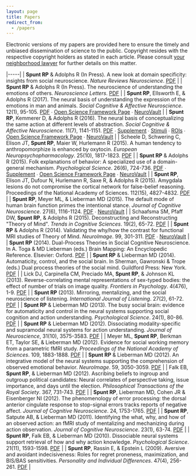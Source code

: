 ```yaml
---
layout: page
title: Papers
redirect_from:
  - /papers
---
```


Electronic versions of my papers are provided here to ensure the timely and unbiased dissemination of science to the public. Copyright resides with the respective copyright holders as stated in each article. Please consult <a href="/papers/pdf/better_call_saul_copyright.jpg">your neighborhood lawyer</a> for further details on this matter.

|-----|
|  **Spunt RP** &amp; Adolphs R (In Press). A new look at domain specificity: insights from social neuroscience. _Nature Reviews Neuroscience_. [PDF][34] |
|  **Spunt RP** &amp; Adolphs R (In Press). The neuroscience of understanding the emotions of others. _Neuroscience Letters_. [PDF][35] |
|  **Spunt RP**, Ellsworth E, &amp; Adolphs R (2017). The neural basis of understanding the expression of the emotions in man and animals. _Social Cognitive &amp; Affective Neuroscience_. 12(1), 95-105. [PDF][1] ∙ [Open Science Framework Page][2] ∙ [NeuroVault][3] |
|  **Spunt RP**, Kemmerer D, &amp; Adolphs R (2016). The neural basis of conceptualizing the same action at different levels of abstraction. _Social Cognitive &amp; Affective Neuroscience_. 11(7), 1141-1151. [PDF][4] ∙ [Supplement][5] ∙ [Stimuli][6] ∙ [ROIs][7] ∙ [Open Science Framework Page][8] ∙ [NeuroVault][9] |
|  Scheele D, Schwering C, Elison JT, **Spunt RP**, Maier W, Hurlemann R (2015). A human tendency to anthropomorphize is enhanced by oxytocin. _European Neuropsychopharmacology_. 25(10), 1817-1823. [PDF][10] |
|  **Spunt RP** &amp; Adolphs R (2015). Folk explanations of behavior: A specialized use of a domain-general mechanism. _Psychological Science_. 26(6), 724-736. [PDF][11] ∙ [Supplement][12] ∙ [Open Science Framework Page][13] ∙ [NeuroVault][14] |
|  **Spunt RP**, Elison JT, Dufour N, Hurlemann R, Saxe R, &amp; Adolphs R (2015). Amygdala lesions do not compromise the cortical network for false-belief reasoning. Proceedings of the National Academy of Sciences. 112(15), 4827-4832. [PDF][15] |
|  **Spunt RP**, Meyer ML, &amp; Lieberman MD (2015). The default mode of human brain function primes the intentional stance. _Journal of Cognitive Neuroscience_. 27(6), 1116-1124. [PDF][16] ∙ [NeuroVault][17] |
|  Schaafsma SM, Pfaff DW, **Spunt RP**, &amp; Adolphs R (2015). Deconstructing and Reconstructing "Theory of Mind". _Trends in Cognitive Sciences_. 19(2), 65-72. [PDF][18] |
|  **Spunt RP** &amp; Adolphs R (2014). Validating the why/how the contrast for functional MRI studies of Theory of Mind. _NeuroImage_. 99, 301-311. [PDF][19] ∙ [NeuroVault][20] |
|  **Spunt RP** (2014). Dual-Process Theories in Social Cognitive Neuroscience. In A. Toga &amp; MD Lieberman (eds.) Brain Mapping: An Encyclopedic Reference. Elsevier: Oxford. [PDF][21] |
|  **Spunt RP** &amp; Lieberman MD (2014). Automaticity, control, and the social brain. In Sherman, Gawronski &amp; Trope (eds.) Dual process theories of the social mind. Guildford Press: New York. [PDF][22] |
|  Lick DJ, Carpinella CM, Preciado MA, **Spunt RP**, &amp; Johnson KL (2013). Reverse-correlating mental representations of sex-typed bodies: the effect of number of trials on image quality. _Frontiers in Psychology_. 4(476), 1-9. [PDF][23] |
|  **Spunt RP** (2013). Mirroring, mentalizing, and the social neuroscience of listening. _International Journal of Listening_. 27(2), 61-72. [PDF][24] |
|  **Spunt RP** &amp; Lieberman MD (2013). The busy social brain: evidence for automaticity and control in the neural systems supporting social cognition and action understanding. _Psychological Science_. 24(1), 80-86. [PDF][25] |
|  **Spunt RP** &amp; Lieberman MD (2012). Dissociating modality-specific and supramodal neural systems for action understanding. _Journal of Neuroscience_, 31(10), 3575-3583. [PDF][26] |
|  Meyer ML, **Spunt RP**, Berkman ET, Taylor SE, &amp; Lieberman MD (2012). Evidence for social working memory from a parametric fMRI study. _Proceedings of the National Academy of Sciences_. 109, 1883-1888. [PDF][27] |
|  **Spunt RP** &amp; Lieberman MD (2012). An integrative model of the neural systems supporting the comprehension of observed emotional behavior. _NeuroImage_. 59, 3050-3059. [PDF][28] |
|  Falk EB, **Spunt RP**, &amp; Lieberman MD (2012). Ascribing beliefs to ingroup and outgroup political candidates: Neural correlates of perspective taking, issue importance, and days until the election. _Philosophical Transactions of the Royal Society_. 367, 731-743. [PDF][29] |
|  **Spunt RP**, Lieberman MD, Cohen JR &amp; Eisenberger NI (2012). The phenomenology of error processing: the dorsal anterior cingulate response to stop-signal errors tracks reports of negative affect. _Journal of Cognitive Neuroscience_. 24, 1753-1765. [PDF][30] |
|  **Spunt RP**, Satpute AB, &amp; Lieberman MD (2011). Identifying the what, why, and how of an observed action: an fMRI study of mentalizing and mechanizing during action observation. _Journal of Cognitive Neuroscience_. 23(1), 63-74. [PDF][31] |
|  **Spunt RP**, Falk EB, &amp; Lieberman MD (2010). Dissociable neural systems support retrieval of how and why action knowledge. _Psychological Science_. 21(11), 1593-1598. [PDF][32] |
|  **Spunt RP**, Rassin E, &amp; Epstein L (2009). Aversive and avoidant indecisiveness: Roles for regret proneness, maximization, and BIS/BAS sensitivities. _Personality and Individual Differences_. 47(4), 256-261. [PDF][33] |

[1]: http://www.bobspunt.com/papers/pdf/Spunt_Ellsworth_Adolphs_2017_SCAN-wSupplement.pdf
[2]: https://osf.io/bn2n8/
[3]: http://neurovault.org/collections/1846/
[4]: http://www.bobspunt.com/papers/pdf/Spunt_Kemmerer_Adolphs-2016-SCAN.pdf
[5]: http://www.bobspunt.com/papers/materials/manuscript_supplement.docx
[6]: http://www.bobspunt.com/papers/materials/stimulus_set.xlsx
[7]: http://www.bobspunt.com/papers/materials/ROI_SpuntKemmererAdolphs-SCAN.zip
[8]: https://osf.io/6rzwq/
[9]: http://neurovault.org/collections/694/
[10]: http://www.bobspunt.com/papers/pdf/Scheele_et_al_InPress.pdf
[11]: http://www.bobspunt.com/papers/pdf/Spunt_&amp;_Adolphs_2015_Psycholog_Sci.pdf
[12]: http://www.bobspunt.com/papers/pdf/Spunt_&amp;_Adolphs_2015_Psycholog_Sci_Supplement.pdf
[13]: https://osf.io/59cbe/
[14]: http://neurovault.org/collections/297/
[15]: http://www.bobspunt.com/papers/pdf/Spunt_et_al_2015_PNAS.pdf
[16]: http://www.bobspunt.com/papers/pdf/Spunt_et_al_2015_J_Cogn_Neurosci.pdf
[17]: http://neurovault.org/collections/446/
[18]: http://www.bobspunt.com/papers/pdf/Schaafsma_et_al_2014_105.pdf
[19]: http://www.bobspunt.com/papers/pdf/Spunt_&amp;_Adolphs_2014.pdf
[20]: http://neurovault.org/collections/445/
[21]: http://www.bobspunt.com/papers/pdf/Spunt_2015_DualProcessTheories.pdf
[22]: http://www.bobspunt.com/papers/pdf/Spunt_&amp;_Lieberman_2014.pdf
[23]: http://www.bobspunt.com/papers/pdf/Lick_2013_Front_Psychol.pdf
[24]: http://www.bobspunt.com/papers/pdf/Spunt_2013_International_Journal_of_Listening.pdf
[25]: http://www.bobspunt.com/papers/pdf/Spunt_2013_Psycholog_Sci.pdf
[26]: http://www.bobspunt.com/papers/pdf/Spunt_2012_Journal_of_Neuroscience.pdf
[27]: http://www.bobspunt.com/papers/pdf/Meyer_2012_Proceedings_of_the_National_Academy_of_Sciences.pdf
[28]: http://www.bobspunt.com/papers/pdf/Spunt_2012_NeuroImage.pdf
[29]: http://www.bobspunt.com/papers/pdf/Falk_2012_Philos_Trans_R_Soc_Lond_B_Biol_Sci.pdf
[30]: http://www.bobspunt.com/papers/pdf/Spunt_2012_J_Cogn_Neurosci.pdf
[31]: http://www.bobspunt.com/papers/pdf/Spunt_2011_J_Cogn_Neurosci.pdf
[32]: http://www.bobspunt.com/papers/pdf/Spunt_2010_Psycholog_Sci.pdf
[33]: http://www.bobspunt.com/papers/pdf/Spunt_2009_Personality_and_Individual_Differences.pdf
[34]: http://www.bobspunt.com/papers/pdf/Spunt_Adolphs_InPress_NatRevNeurosci.pdf
[35]: http://www.bobspunt.com/papers/pdf/Spunt_Adolphs_2017_NeurosciLett.pdf